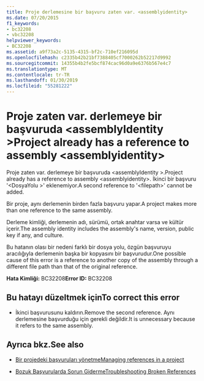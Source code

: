 ```yaml
---
title: Proje derlemesine bir başvuru zaten var. <assemblyidentity>
ms.date: 07/20/2015
f1_keywords:
- bc32208
- vbc32208
helpviewer_keywords:
- BC32208
ms.assetid: a9f73a2c-5135-4315-bf2c-710ef216095d
ms.openlocfilehash: c2335b42b21bf7388405cf7000262b52217d9992
ms.sourcegitcommit: 14355b4b2fe5bcf874cac96d0a9e6376b567e4c7
ms.translationtype: MT
ms.contentlocale: tr-TR
ms.lasthandoff: 01/30/2019
ms.locfileid: "55281222"
---
```

# <a name="project-already-has-a-reference-to-assembly-assemblyidentity"></a><span data-ttu-id="83425-102">Proje zaten var. derlemeye bir başvuruda \<assemblyIdentity ></span><span class="sxs-lookup"><span data-stu-id="83425-102">Project already has a reference to assembly \<assemblyidentity></span></span>
<span data-ttu-id="83425-103">Proje zaten var. derlemeye bir başvuruda \<assemblyIdentity >.</span><span class="sxs-lookup"><span data-stu-id="83425-103">Project already has a reference to assembly \<assemblyidentity>.</span></span> <span data-ttu-id="83425-104">İkinci bir başvuru '\<DosyaYolu >' eklenemiyor.</span><span class="sxs-lookup"><span data-stu-id="83425-104">A second reference to '\<filepath>' cannot be added.</span></span>  
  
 <span data-ttu-id="83425-105">Bir proje, aynı derlemenin birden fazla başvuru yapar.</span><span class="sxs-lookup"><span data-stu-id="83425-105">A project makes more than one reference to the same assembly.</span></span>  
  
 <span data-ttu-id="83425-106">Derleme kimliği, derlemenin adı, sürümü, ortak anahtar varsa ve kültür içerir.</span><span class="sxs-lookup"><span data-stu-id="83425-106">The assembly identity includes the assembly's name, version, public key if any, and culture.</span></span>  
  
 <span data-ttu-id="83425-107">Bu hatanın olası bir nedeni farklı bir dosya yolu, özgün başvuruyu aracılığıyla derlemenin başka bir kopyasını bir başvurudur.</span><span class="sxs-lookup"><span data-stu-id="83425-107">One possible cause of this error is a reference to another copy of the assembly through a different file path than that of the original reference.</span></span>  
  
 <span data-ttu-id="83425-108">**Hata Kimliği:** BC32208</span><span class="sxs-lookup"><span data-stu-id="83425-108">**Error ID:** BC32208</span></span>  
  
## <a name="to-correct-this-error"></a><span data-ttu-id="83425-109">Bu hatayı düzeltmek için</span><span class="sxs-lookup"><span data-stu-id="83425-109">To correct this error</span></span>  
  
-   <span data-ttu-id="83425-110">İkinci başvurusunu kaldırın.</span><span class="sxs-lookup"><span data-stu-id="83425-110">Remove the second reference.</span></span> <span data-ttu-id="83425-111">Aynı derlemesine başvurduğu için gerekli değildir.</span><span class="sxs-lookup"><span data-stu-id="83425-111">It is unnecessary because it refers to the same assembly.</span></span>  
  
## <a name="see-also"></a><span data-ttu-id="83425-112">Ayrıca bkz.</span><span class="sxs-lookup"><span data-stu-id="83425-112">See also</span></span>
- [<span data-ttu-id="83425-113">Bir projedeki başvuruları yönetme</span><span class="sxs-lookup"><span data-stu-id="83425-113">Managing references in a project</span></span>](/visualstudio/ide/managing-references-in-a-project)

- [<span data-ttu-id="83425-114">Bozuk Başvurularda Sorun Giderme</span><span class="sxs-lookup"><span data-stu-id="83425-114">Troubleshooting Broken References</span></span>](/visualstudio/ide/troubleshooting-broken-references)
